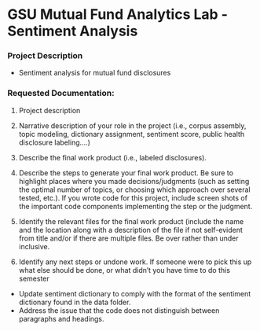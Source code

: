 # GSU Mutual Fund Analytics Lab - Sentiment Analysis

### Project Description
- Sentiment analysis for mutual fund disclosures


### Requested Documentation:
1. Project description

2. Narrative description of your role in the project (i.e., corpus assembly, topic modeling, dictionary assignment, sentiment score, public health disclosure labeling….)

3. Describe the final work product (i.e., labeled disclosures).

4. Describe the steps to generate your final work product. Be sure to highlight places where you made decisions/judgments (such as setting the optimal number of topics, or choosing which approach over several tested, etc.).  If you wrote code for this project, include screen shots of the important code components implementing the step or the judgment.

5.  Identify the relevant files for the final work product (include the name and the location along with a description of the file if not self-evident from title and/or if there are multiple files.  Be over rather than under inclusive.

6.  Identify any next steps or undone work. If someone were to pick this up what else should be done, or what didn’t you have time to do this semester
- Update sentiment dictionary to comply with the format of the sentiment dictionary found in the data folder.
- Address the issue that the code does not distinguish between paragraphs and headings.
